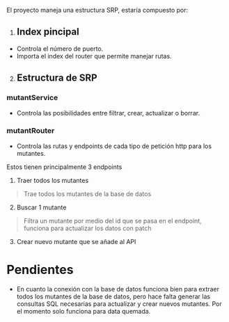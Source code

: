 El proyecto maneja una estructura SRP, estaría compuesto por:

1. ## Index pincipal
* Controla el número de puerto.
* Importa el index del router que permite manejar rutas.

2. ## Estructura de SRP

### mutantService 
* Controla las posibilidades entre filtrar, crear, actualizar o borrar. 

### mutantRouter
* Controla las rutas y endpoints de cada tipo de petición http para los mutantes.


Estos tienen principalmente 3 endpoints
1. Traer todos los mutantes
> Trae todos los mutantes de la base de datos 
2. Buscar 1 mutante
> Filtra un mutante por medio del id que se pasa en el endpoint, funciona para actualizar los datos con patch
3. Crear nuevo mutante que se añade al API

# Pendientes
* En cuanto la conexión con la base de datos funciona bien para extraer todos los mutantes de la base de datos, pero hace falta generar las consultas SQL necesarias para actualizar y crear nuevos mutantes.
Por el momento solo funciona para data quemada.



